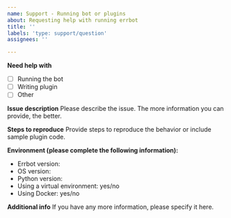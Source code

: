 ```yaml
---
name: Support - Running bot or plugins
about: Requesting help with running errbot
title: ''
labels: 'type: support/question'
assignees: ''

---
```


**Need help with**

- [ ] Running the bot
- [ ] Writing plugin
- [ ] Other

**Issue description**
Please describe the issue. The more information you can provide, the better.

**Steps to reproduce**
Provide steps to reproduce the behavior or include sample plugin code.

**Environment (please complete the following information):**
- Errbot version:
- OS version:
- Python version:
- Using a virtual environment: yes/no
- Using Docker: yes/no


**Additional info**
If you have any more information, please specify it here.
